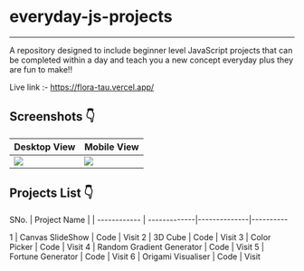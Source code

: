 # everyday-js-projects
<hr/>
A repository designed to include beginner level JavaScript projects that can be completed within a day and teach you a new concept everyday plus they are fun to make!!

Live link :- https://flora-tau.vercel.app/
 
 ## Screenshots :point_down:
 Desktop View | Mobile View
 ------------ | ------------- 
<img src="https://res.cloudinary.com/djix6uusx/image/upload/v1643070769/desktop-view_tdi6wc.jpg"/>  | <img src="https://res.cloudinary.com/djix6uusx/image/upload/v1643070806/mobile-view_wrb9ny.jpg"/> 


 
 ## Projects List :point_down:
 SNo. | Project Name |        |
 ------------ | -------------|--------------|----------

1 | Canvas SlideShow | Code | Visit
2 | 3D Cube | Code | Visit
3 | Color Picker | Code | Visit
4 | Random Gradient Generator | Code | Visit
5 | Fortune Generator | Code | Visit
6 | Origami Visualiser | Code | Visit
